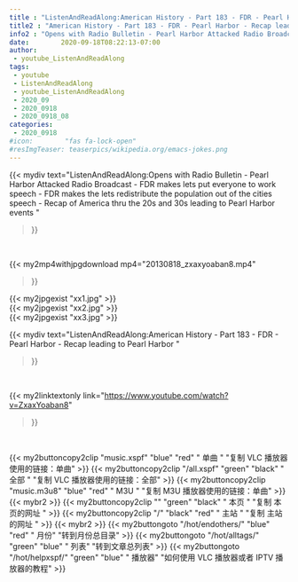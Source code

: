 ```yaml
---
title : "ListenAndReadAlong:American History - Part 183 - FDR - Pearl Harbor - Recap leading to Pearl Harbor "
title2 : "American History - Part 183 - FDR - Pearl Harbor - Recap leading to Pearl Harbor "
info2 : "Opens with Radio Bulletin - Pearl Harbor Attacked Radio Broadcast - FDR makes lets put everyone to work speech - FDR makes the lets redistribute the population out of the cities speech - Recap of America thru the 20s and 30s leading to Pearl Harbor events "
date:        2020-09-18T08:22:13-07:00
author:
 - youtube_ListenAndReadAlong
tags:
 - youtube
 - ListenAndReadAlong
 - youtube_ListenAndReadAlong
 - 2020_09
 - 2020_0918
 - 2020_0918_08
categories:
 - 2020_0918
#icon:        "fas fa-lock-open"
#resImgTeaser: teaserpics/wikipedia.org/emacs-jokes.png
---
```


{{< mydiv text="ListenAndReadAlong:Opens with Radio Bulletin - Pearl Harbor Attacked Radio Broadcast - FDR makes lets put everyone to work speech - FDR makes the lets redistribute the population out of the cities speech - Recap of America thru the 20s and 30s leading to Pearl Harbor events "
>}}
<br>


{{< my2mp4withjpgdownload mp4="20130818_zxaxyoaban8.mp4"
>}}

{{< my2jpgexist "xx1.jpg" >}}<br>
{{< my2jpgexist "xx2.jpg" >}}<br>
{{< my2jpgexist "xx3.jpg" >}}<br>



{{< mydiv text="ListenAndReadAlong:American History - Part 183 - FDR - Pearl Harbor - Recap leading to Pearl Harbor "
>}}
<br>

{{< my2linktextonly link="https://www.youtube.com/watch?v=ZxaxYoaban8"
>}}


<br>

{{< my2buttoncopy2clip "music.xspf"        "blue"   "red"    " 单曲 "  "复制 VLC 播放器使用的链接：单曲" >}} {{< my2buttoncopy2clip "/all.xspf"         "green"  "black"  " 全部 "  "复制 VLC 播放器使用的链接：全部" >}} {{< my2buttoncopy2clip "music.m3u8"        "blue"   "red"    " M3U  "    "复制 M3U 播放器使用的链接：单曲" >}} {{< mybr2 >}} {{< my2buttoncopy2clip ""                  "green"  "black"  " 本页 "    "复制 本页的网址 " >}} {{< my2buttoncopy2clip "/"                 "black"  "red"    " 主站 "    "复制 主站的网址 " >}} {{< mybr2 >}} {{< my2buttongoto      "/hot/endothers/"   "blue"   "red"    " 月份"   "转到月份总目录" >}} {{< my2buttongoto      "/hot/alltags/"     "green"  "blue"   " 列表"   "转到文章总列表" >}} {{< my2buttongoto      "/hot/helpxspf/"    "green"  "blue"   " 播放器" "如何使用 VLC 播放器或者 IPTV 播放器的教程" >}} 
